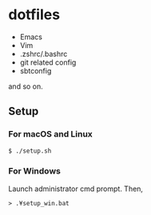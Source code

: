 dotfiles
========

* Emacs
* Vim
* .zshrc/.bashrc
* git related config
* sbtconfig

and so on.

## Setup

### For macOS and Linux

```bash
$ ./setup.sh
```

### For Windows

Launch administrator cmd prompt.
Then, 

```batfile
> .¥setup_win.bat
```
